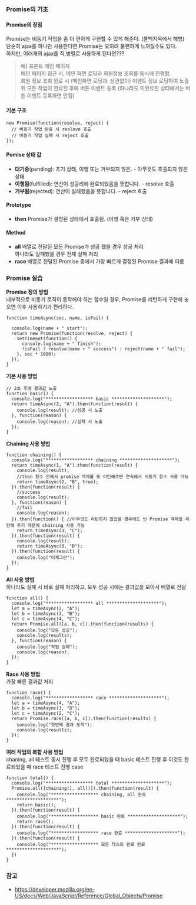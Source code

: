 ### Promise의 기초

#### Promise의 장점
Promise는 비동기 작업을 좀 더 편하게 구현할 수 있게 해준다. (콜백지옥에서 해방)  
단순히 ajax를 하나만 사용한다면 Promise는 오히려 불편하게 느껴질수도 있다.  
하지만, 여러개의 ajax를 직,병렬로 사용하게 된다면???  

> 예) 프론트 메인 페이지  
메인 페이지 접근 시, 메인 화면 로딩과 회원정보 조회를 동시에 진행함.  
회원 정보 조회 완료 시 (메인화면 로딩과  상관없이) 이벤트 정보 로딩하여 노출  
위 모든 작업이 완료된 후에 버튼 이벤트 등록 (하나라도 미완료된 상태에서는 버튼 이벤트 등록하면 안됨)

#### 기본 구조

```
new Promise(function(resolve, reject) {
  // 비동기 작업 완료 시 reslove 호출
  // 비동기 작업 실패 시 reject 호출
});
```

#### Pomise 상태 값

  * **대기중**(pending): 초기 상태, 이행 또는 거부되지 않은. - 아무것도 호출되지 않은 상태
  * **이행됨**(fulfilled): 연산이 성공리에 완료되었음을 뜻합니다. - resolve 호출
  * **거부됨**(rejected): 연산이 실패했음을 뜻합니다. - reject 호출

#### Prototype

  * **then**
    Promise가 결정된 상태에서 호출됨. (이행 혹은 거부 상태)

#### Method

  * **all**
    배열로 전달된 모든 Promise가 성공 했을 경우 성공 처리  
    하나라도 실패했을 경우 전체 실패 처리
  * **race**
    배열로 전달된 Promise 중에서 가장 빠르게 결정된 Promise 결과에 따름

### Promise 실습

**Promise 정의 방법**  
내부적으로 비동기 로직이 동작해야 하는 함수일 경우, Promise를 리턴하게 구현해 놓으면 이후 사용하기가 편리하다.
```
function timeAsync(sec, name, isFail) {

  console.log(name + " start");
  return new Promise(function(resolve, reject) {
    setTimeout(function() {
      console.log(name + " finish");
      !isFail ? resolve(name + " success") : reject(name + " fail");
    }, sec * 1000);
  });
}
```

**기본 사용 방법**
```
// 2초 후에 결과값 노출
function basic() {
  console.log("****************** basic ********************");
  return timeAsync(2, "A").then(function(result) {
    console.log(result); //성공 시 노출
  }, function(reason) {
    console.log(reason); //실패 시 노출
  });
}
```

**Chaining 사용 방법**
```
function chaining() {
  console.log("****************** chaining ********************");
  return timeAsync(1, "A").then(function(result) {
    console.log(result);
    //then 함수 안에서 promise 객체를 또 리턴해주면 연속해서 비동기 함수 사용 가능
    return timeAsync(2, "B", true);
  }).then(function(result) {
    //success
    console.log(result);
  }, function(reason) {
    //fail
    console.log(reason);
  }).then(function() { //아무것도 리턴하지 않았을 경우에도 빈 Promise 객체를 리턴해 주기 때문에 chaining 사용 가능
    return timeAsync(3, "C");
  }).then(function(result) {
    console.log(result);
    return timeAsync(3, "D");
  }).then(function(result) {
    console.log("이제그만");
  });
}
```

**All 사용 방법**  
하나라도 실패 시 바로 실패 처리하고, 모두 성공 시에는 결과값을 모아서 배열로 전달
```
function all() {
  console.log("****************** all ********************");
  let a = timeAsync(2, "A");
  let b = timeAsync(3, "B");
  let c = timeAsync(4, "C");
  return Promise.all([a, b, c]).then(function(results) {
    console.log("모든 성공");
    console.log(results);
  }, function(reason) {
    console.log("작업 실패");
    console.log(reason);
  });
}
```

**Race 사용 방법**  
가장 빠른 결과값 처리
```
function race() {
  console.log("****************** race ********************");
  let a = timeAsync(4, "A");
  let b = timeAsync(3, "B");
  let c = timeAsync(2, "C");
  return Promise.race([a, b, c]).then(function(results) {
    console.log("첫번째 결과 도착");
    console.log(results);
  });
}
```

**여러 작업의 복합 사용 방법**  
chaning, all 테스트 동시 진행 후 모두 완료되었을 때 basic 테스트 진행 후 이것도 완료되었을 때 race 테스트 진행 case
```
function total() {
  console.log("****************** total ********************");
  Promise.all([chaining(), all()]).then(function(result) {
    console.log("****************** chaining, all 완료 ********************");
    return basic();
  }).then(function(result) {
    console.log("****************** basic 완료 ********************");
    return race();
  }).then(function(result) {
    console.log("****************** race 완료 ********************");
  }).then(function(result) {
    console.log("****************** 모든 테스트 완료 완료 ********************");
  })
}
```


### 참고
  * https://developer.mozilla.org/en-US/docs/Web/JavaScript/Reference/Global_Objects/Promise
